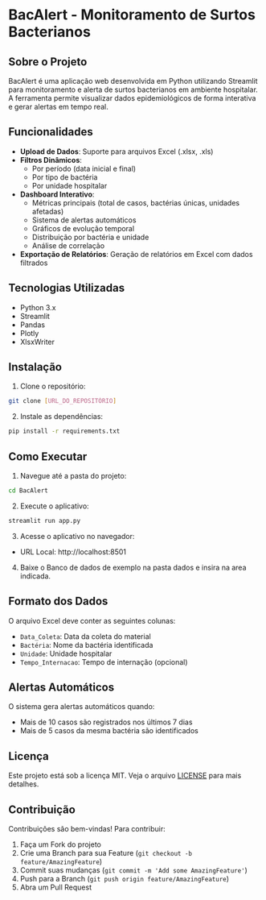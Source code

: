 # BacAlert - Monitoramento de Surtos Bacterianos

## Sobre o Projeto
BacAlert é uma aplicação web desenvolvida em Python utilizando Streamlit para monitoramento e alerta de surtos bacterianos em ambiente hospitalar. A ferramenta permite visualizar dados epidemiológicos de forma interativa e gerar alertas em tempo real.

## Funcionalidades
- **Upload de Dados**: Suporte para arquivos Excel (.xlsx, .xls)
- **Filtros Dinâmicos**:
  - Por período (data inicial e final)
  - Por tipo de bactéria
  - Por unidade hospitalar
- **Dashboard Interativo**:
  - Métricas principais (total de casos, bactérias únicas, unidades afetadas)
  - Sistema de alertas automáticos
  - Gráficos de evolução temporal
  - Distribuição por bactéria e unidade
  - Análise de correlação
- **Exportação de Relatórios**: Geração de relatórios em Excel com dados filtrados

## Tecnologias Utilizadas
- Python 3.x
- Streamlit
- Pandas
- Plotly
- XlsxWriter

## Instalação
1. Clone o repositório:
```bash
git clone [URL_DO_REPOSITÓRIO]
```

2. Instale as dependências:
```bash
pip install -r requirements.txt
```

## Como Executar
1. Navegue até a pasta do projeto:
```bash
cd BacAlert
```

2. Execute o aplicativo:
```bash
streamlit run app.py
```

3. Acesse o aplicativo no navegador:
- URL Local: http://localhost:8501

4. Baixe o Banco de dados de exemplo na pasta dados e insira na area indicada.
## Formato dos Dados
O arquivo Excel deve conter as seguintes colunas:
- `Data_Coleta`: Data da coleta do material
- `Bactéria`: Nome da bactéria identificada
- `Unidade`: Unidade hospitalar
- `Tempo_Internacao`: Tempo de internação (opcional)

## Alertas Automáticos
O sistema gera alertas automáticos quando:
- Mais de 10 casos são registrados nos últimos 7 dias
- Mais de 5 casos da mesma bactéria são identificados

## Licença
Este projeto está sob a licença MIT. Veja o arquivo [LICENSE](LICENSE) para mais detalhes.

## Contribuição
Contribuições são bem-vindas! Para contribuir:
1. Faça um Fork do projeto
2. Crie uma Branch para sua Feature (`git checkout -b feature/AmazingFeature`)
3. Commit suas mudanças (`git commit -m 'Add some AmazingFeature'`)
4. Push para a Branch (`git push origin feature/AmazingFeature`)
5. Abra um Pull Request


